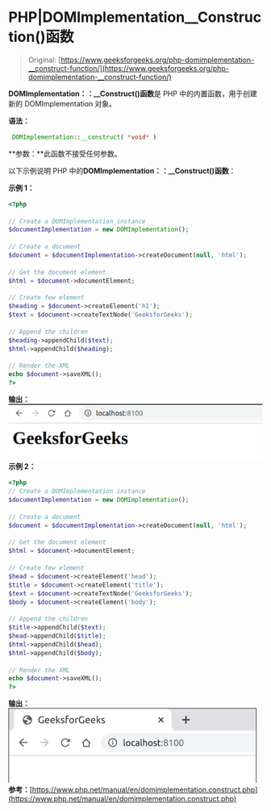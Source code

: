 # PHP|DOMImplementation__Construction()函数

> Original: [https://www.geeksforgeeks.org/php-domimplementation-__construct-function/](https://www.geeksforgeeks.org/php-domimplementation-__construct-function/)

**DOMImplementation：：__Construct()函数**是 PHP 中的内置函数，用于创建新的 DOMImplementation 对象。

**语法：**

```php
 DOMImplementation::__construct( *void* )
```

**参数：**此函数不接受任何参数。

以下示例说明 PHP 中的**DOMImplementation：：__Construct()函数**：

**示例 1：**

```php
<?php

// Create a DOMImplementation instance
$documentImplementation = new DOMImplementation();

// Create a document
$document = $documentImplementation->createDocument(null, 'html');

// Get the document element
$html = $document->documentElement;

// Create few element
$heading = $document->createElement('h1');
$text = $document->createTextNode('GeeksforGeeks');

// Append the children
$heading->appendChild($text);
$html->appendChild($heading);

// Render the XML
echo $document->saveXML();
?>
```

**输出：**
![](img/260dd1f2d3da9d8b51ca01d3f1b0f855.png)
**示例 2：**

```php
<?php
// Create a DOMImplementation instance
$documentImplementation = new DOMImplementation();

// Create a document
$document = $documentImplementation->createDocument(null, 'html');

// Get the document element
$html = $document->documentElement;

// Create few element
$head = $document->createElement('head');
$title = $document->createElement('title');
$text = $document->createTextNode('GeeksforGeeks');
$body = $document->createElement('body');

// Append the children
$title->appendChild($text);
$head->appendChild($title);
$html->appendChild($head);
$html->appendChild($body);

// Render the XML
echo $document->saveXML();
?>
```

**输出：**
![](img/ce755a8c55445d663e09fdea896c40dd.png)
**参考：**[https://www.php.net/manual/en/domimplementation.construct.php](https://www.php.net/manual/en/domimplementation.construct.php)